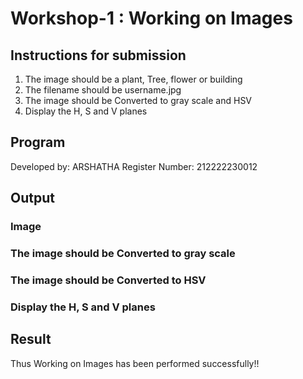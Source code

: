 # Workshop-1 : Working on Images

## Instructions for submission
1. The image should be a plant, Tree, flower or building
2. The filename should be username.jpg
3. The image should be Converted to gray scale and HSV
4. Display the H, S and V planes

## Program
Developed by: ARSHATHA
Register Number: 212222230012

## Output
### Image
### The image should be Converted to gray scale
### The image should be Converted to HSV
### Display the H, S and V planes

## Result
Thus Working on Images has been performed successfully!!
